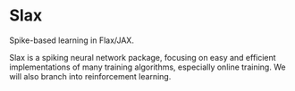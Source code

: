 # Slax

Spike-based learning in Flax/JAX.

Slax is a spiking neural network package, focusing on easy and efficient implementations of many training algorithms, especially online training. We will also branch into reinforcement learning.